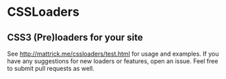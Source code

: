 # CSSLoaders
CSS3 (Pre)loaders for your site
---
See http://mattrick.me/cssloaders/test.html for usage and examples. If you have any suggestions for new loaders or features, open an issue. Feel free to submit pull requests as well.
